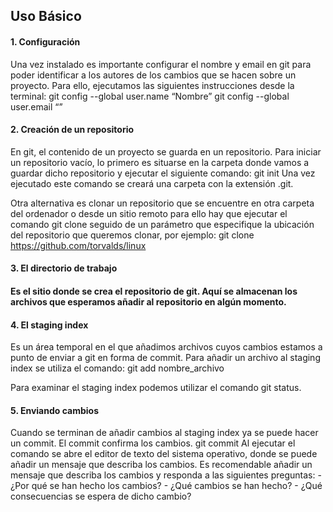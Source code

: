 <h2>Uso Básico</h2>

<h4>1.	Configuración</h4>
Una vez instalado es importante configurar el nombre y email en git para poder identificar a los autores de los cambios que se hacen sobre un proyecto. Para ello, ejecutamos las siguientes instrucciones desde la terminal:
git config --global user.name “Nombre”
git config --global user.email “<ejemplo@correo.com>” 

<h4>2.	Creación de un repositorio</h4>
En git, el contenido de un proyecto se guarda en un repositorio. Para iniciar un repositorio vacío, lo primero es situarse en la carpeta donde vamos a guardar dicho repositorio y ejecutar el siguiente comando:
git init
Una vez ejecutado este comando se creará una carpeta con la extensión .git.

Otra alternativa es clonar un repositorio que se encuentre en otra carpeta del ordenador o desde un sitio remoto para ello hay que ejecutar el comando git clone seguido de un parámetro que especifique la ubicación del repositorio que queremos clonar, por ejemplo:
git clone https://github.com/torvalds/linux

<h4>3.	El directorio de trabajo<h4>
Es el sitio donde se crea el repositorio de git. Aquí se almacenan los archivos que esperamos añadir al repositorio en algún momento. 

<h4>4.	El staging index</h4>
Es un área temporal en el que añadimos archivos cuyos cambios estamos a punto de enviar a git en forma de commit.
Para añadir un archivo al staging index se utiliza el comando:
git add nombre_archivo

Para examinar el staging index podemos utilizar el comando git status.

<h4>5.	Enviando cambios</h4>
Cuando se terminan de añadir cambios al staging index ya se puede hacer un commit. El commit confirma los cambios.
git commit
Al ejecutar el comando se abre el editor de texto del sistema operativo, donde se puede añadir un mensaje que describa los cambios.
Es recomendable añadir un mensaje que describa los cambios y responda a las siguientes preguntas:
- ¿Por qué se han hecho los cambios?
- ¿Qué cambios se han hecho?
- ¿Qué consecuencias se espera de dicho cambio?

